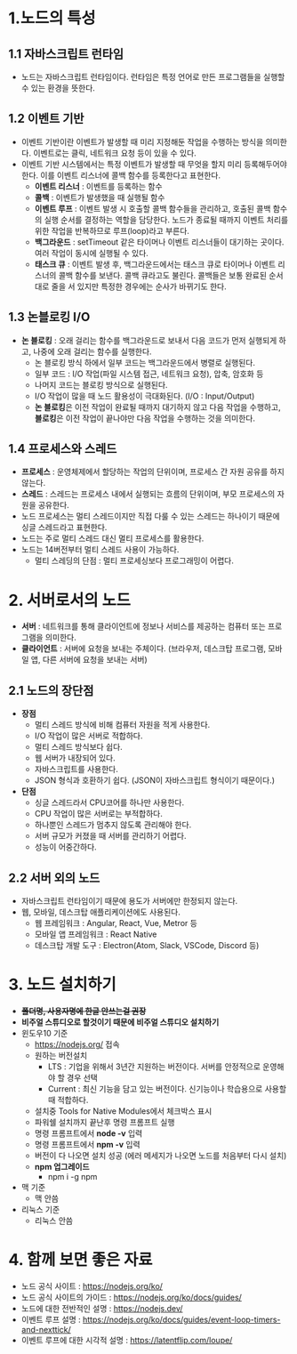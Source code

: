 # 1.노드의 특성
## 1.1 자바스크립트 런타임
* 노드는 자바스크립트 런타임이다. 런타임은 특정 언어로 만든 프로그램들을 실행할 수 있는 환경을 뜻한다.

## 1.2 이벤트 기반
* 이벤트 기반이란 이벤트가 발생할 때 미리 지정해둔 작업을 수행하는 방식을 의미한다. 이벤트로는 클릭, 네트워크 요청 등이 있을 수 있다.
* 이벤트 기반 시스템에서는 특정 이벤트가 발생할 때 무엇을 할지 미리 등록해두어야 한다. 이를 이벤트 리스너에 콜백 함수를 등록한다고 표현한다.
  * **이벤트 리스너** : 이벤트를 등록하는 함수
  * **콜백** : 이벤트가 발생했을 때 실행될 함수
  * **이벤트 루프** : 이벤트 발생 시 호출할 콜백 함수들을 관리하고, 호출된 콜백 함수의 실행 순서를 결정하는 역할을 담당한다. 노드가 종료될 때까지 이벤트 처리를 위한 작업을 반복하므로 루프(loop)라고 부른다.
  * **백그라운드** : setTimeout 같은 타이머나 이벤트 리스너들이 대기하는 곳이다. 여러 작업이 동시에 실행될 수 있다.
  * **태스크 큐** : 이벤트 발생 후, 백그라운드에서는 태스크 큐로 타이머나 이벤트 리스너의 콜백 함수를 보낸다. 콜백 큐라고도 불린다. 콜백들은 보통 완료된 순서대로 줄을 서 있지만 특정한 경우에는 순사가 바뀌기도 한다.

## 1.3 논블로킹 I/O
* **논 블로킹** : 오래 걸리는 함수를 백그라운드로 보내서 다음 코드가 먼저 실행되게 하고, 나중에 오래 걸리는 함수를 실행한다.
    * 논 블로킹 방식 하에서 일부 코드는 백그라운드에서 병렬로 실행된다.
    * 일부 코드 : I/O 작업(파일 시스템 접근, 네트워크 요청), 압축, 암호화 등
    * 나머지 코드는 블로킹 방식으로 실행된다.
    * I/O 작업이 많을 때 노드 활용성이 극대화된다. (I/O : Input/Output)
    * **논 블로킹**은 이전 작업이 완료될 때까지 대기하지 않고 다음 작업을 수행하고, **블로킹**은 이전 작업이 끝나야만 다음 작업을 수행하는 것을 의미한다.

## 1.4 프로세스와 스레드
* **프로세스** : 운영체제에서 할당하는 작업의 단위이며, 프로세스 간 자원 공유를 하지 않는다.
* **스레드** : 스레드는 프로세스 내에서 실행되는 흐름의 단위이며, 부모 프로세스의 자원을 공유한다.
* 노드 프로세스는 멀티 스레드이지만 직접 다룰 수 있는 스레드는 하나이기 때문에 싱글 스레드라고 표현한다.
* 노드는 주로 멀티 스레드 대신 멀티 프로세스를 활용한다.
* 노드는 14버전부터 멀티 스레드 사용이 가능하다.
    * 멀티 스레딩의 단점 : 멀티 프로세싱보다 프로그래밍이 어렵다.

# 2. 서버로서의 노드
* **서버** : 네트워크를 통해 클라이언트에 정보나 서비스를 제공하는 컴퓨터 또는 프로그램을 의미한다.
* **클라이언트** : 서버에 요청을 보내는 주체이다. (브라우저, 데스크탑 프로그램, 모바일 앱, 다른 서버에 요청을 보내는 서버)

## 2.1 노드의 장단점
* **장점**
    * 멀티 스레드 방식에 비해 컴퓨터 자원을 적게 사용한다.
    * I/O 작업이 많은 서버로 적합하다.
    * 멀티 스레드 방식보다 쉽다.
    * 웹 서버가 내장되어 있다.
    * 자바스크립트를 사용한다.
    * JSON 형식과 호환하기 쉽다. (JSON이 자바스크립트 형식이기 때문이다.)
* **단점**
    * 싱글 스레드라서 CPU코어를 하나만 사용한다.
    * CPU 작업이 많은 서버로는 부적합하다.
    * 하나뿐인 스레드가 멈추지 않도록 관리해야 한다.
    * 서버 규모가 커졌을 때 서버를 관리하기 어렵다.
    * 성능이 어중간하다.

## 2.2 서버 외의 노드
* 자바스크립트 런타임이기 때문에 용도가 서버에만 한정되지 않는다.
* 웹, 모바일, 데스크탑 애플리케이션에도 사용된다.
    * 웹 프레임워크 : Angular, React, Vue, Metror 등
    * 모바일 앱 프레임워크 : React Native
    * 데스크탑 개발 도구 : Electron(Atom, Slack, VSCode, Discord 등)

# 3. 노드 설치하기
* **~~폴더명, 사용자명에 한글 안쓰는걸 권장~~**
* **비주얼 스튜디오로 할것이기 때문에 비주얼 스튜디오 설치하기**
* 윈도우10 기준
    * <https://nodejs.org/> 접속
    * 원하는 버전설치
        * LTS : 기업을 위해서 3년간 지원하는 버전이다. 서버를 안정적으로 운영해야 할 경우 선택
        * Current : 최신 기능을 담고 있는 버전이다. 신기능이나 학습용으로 사용할 때 적합하다.
    * 설치중 Tools for Native Modules에서 체크박스 표시
    * 파워쉘 설치까지 끝난후 명령 프롬프트 실행
    * 명령 프롬프트에서 **node -v** 입력
    * 명령 프롬프트에서 **npm -v** 입력
    * 버전이 다 나오면 설치 성공 (에러 메세지가 나오면 노드를 처음부터 다시 설치)
    * **npm 업그레이드**
        * npm i -g npm
* 맥 기준
    * 맥 안씀
* 리눅스 기준
    * 리눅스 안씀


# 4. 함께 보면 좋은 자료
* 노드 공식 사이트 : <https://nodejs.org/ko/>
* 노드 공식 사이트의 가이드 : <https://nodejs.org/ko/docs/guides/>
* 노드에 대한 전반적인 설명 : <https://nodejs.dev/>
* 이벤트 루프 설명 : <https://nodejs.org/ko/docs/guides/event-loop-timers-and-nexttick/>
* 이벤트 루프에 대한 시각적 설명 : <https://latentflip.com/loupe/>